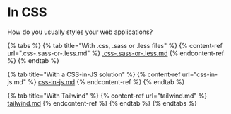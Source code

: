 # In CSS

How do you usually styles your web applications?

{% tabs %}
{% tab title="With .css, .sass or .less files" %}
{% content-ref url=".css-.sass-or-.less.md" %}
[.css-.sass-or-.less.md](.css-.sass-or-.less.md)
{% endcontent-ref %}
{% endtab %}

{% tab title="With a CSS-in-JS solution" %}
{% content-ref url="css-in-js.md" %}
[css-in-js.md](css-in-js.md)
{% endcontent-ref %}
{% endtab %}

{% tab title="With Tailwind" %}
{% content-ref url="tailwind.md" %}
[tailwind.md](tailwind.md)
{% endcontent-ref %}
{% endtab %}
{% endtabs %}
